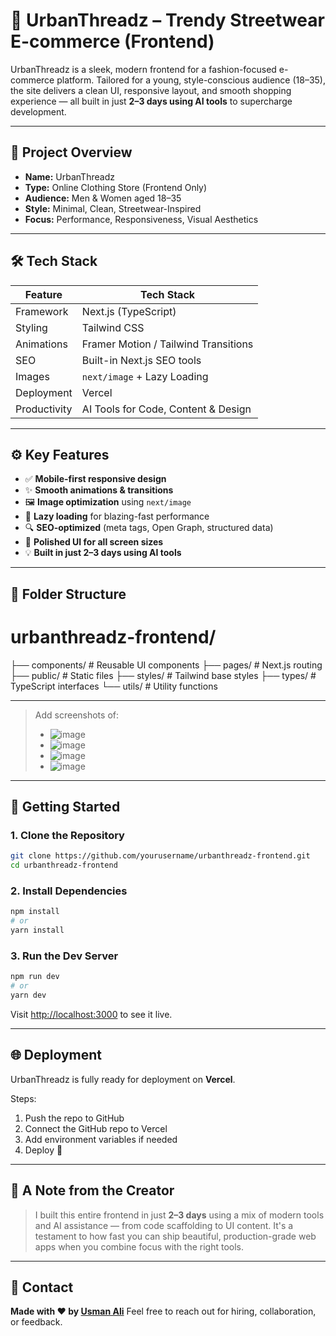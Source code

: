 # 🧢 UrbanThreadz – Trendy Streetwear E-commerce (Frontend)

UrbanThreadz is a sleek, modern frontend for a fashion-focused e-commerce platform. Tailored for a young, style-conscious audience (18–35), the site delivers a clean UI, responsive layout, and smooth shopping experience — all built in just **2–3 days using AI tools** to supercharge development.

---

## 🎯 Project Overview

- **Name:** UrbanThreadz  
- **Type:** Online Clothing Store (Frontend Only)  
- **Audience:** Men & Women aged 18–35  
- **Style:** Minimal, Clean, Streetwear-Inspired  
- **Focus:** Performance, Responsiveness, Visual Aesthetics  

---

## 🛠️ Tech Stack

| Feature       | Tech Stack                          |
|---------------|-------------------------------------|
| Framework     | Next.js (TypeScript)                |
| Styling       | Tailwind CSS                        |
| Animations    | Framer Motion / Tailwind Transitions|
| SEO           | Built-in Next.js SEO tools          |
| Images        | `next/image` + Lazy Loading         |
| Deployment    | Vercel                              |
| Productivity  | AI Tools for Code, Content & Design |

---

## ⚙️ Key Features

- ✅ **Mobile-first responsive design**
- ✨ **Smooth animations & transitions**
- 🖼️ **Image optimization** using `next/image`
- 🚀 **Lazy loading** for blazing-fast performance
- 🔍 **SEO-optimized** (meta tags, Open Graph, structured data)
- 📱 **Polished UI for all screen sizes**
- 💡 **Built in just 2–3 days using AI tools**

---

## 📁 Folder Structure

# urbanthreadz-frontend/
├── components/        # Reusable UI components
├── pages/             # Next.js routing
├── public/            # Static files
├── styles/            # Tailwind base styles
├── types/             # TypeScript interfaces
└── utils/             # Utility functions


---
> Add screenshots of:
> - ![image](https://github.com/user-attachments/assets/68753e4b-4a8d-4bfd-9ef5-4c2fedd41858)
> - ![image](https://github.com/user-attachments/assets/91e07cf8-108b-47d4-87dc-16774990824a)
> - ![image](https://github.com/user-attachments/assets/c602a60b-9e92-4f8f-a28b-1d86fd18563e)
> - ![image](https://github.com/user-attachments/assets/2bfed29d-f0d3-4204-bcb3-2e3b6a98240c)
---

## 🚀 Getting Started

### 1. Clone the Repository

```bash
git clone https://github.com/yourusername/urbanthreadz-frontend.git
cd urbanthreadz-frontend
````

### 2. Install Dependencies

```bash
npm install
# or
yarn install
```

### 3. Run the Dev Server

```bash
npm run dev
# or
yarn dev
```

Visit [http://localhost:3000](http://localhost:3000) to see it live.

---

## 🌐 Deployment

UrbanThreadz is fully ready for deployment on **Vercel**.

Steps:

1. Push the repo to GitHub
2. Connect the GitHub repo to Vercel
3. Add environment variables if needed
4. Deploy 🚀

---

## 🙌 A Note from the Creator

> I built this entire frontend in just **2–3 days** using a mix of modern tools and AI assistance — from code scaffolding to UI content.
> It's a testament to how fast you can ship beautiful, production-grade web apps when you combine focus with the right tools.

---

## 📩 Contact

**Made with ❤️ by [Usman Ali](https://github.com/0xDevUsman)**
Feel free to reach out for hiring, collaboration, or feedback.

```
